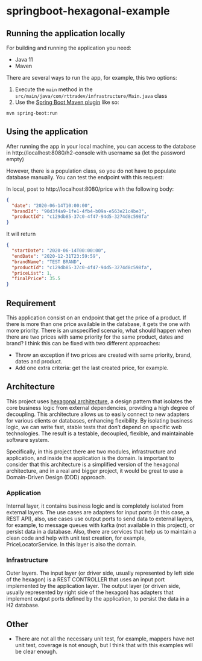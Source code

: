 # springboot-hexagonal-example

## Running the application locally

For building and running the application you need:

- Java 11
- Maven

There are several ways to run the app, for example, this two options:

1) Execute the `main` method in the `src/main/java/com/rttradev/infrastructure/Main.java` class
2) Use the [Spring Boot Maven plugin](https://docs.spring.io/spring-boot/docs/current/reference/html/build-tool-plugins-maven-plugin.html) like so:

```shell
mvn spring-boot:run
```

## Using the application

After running the app in your local machine, you can access to the database in http://localhost:8080/h2-console with username sa (let the 
password empty)

However, there is a population class, so you do not have to populate database manually. You can test the endpoint with this request: 

In local, post to http://localhost:8080/price with the following body:

```json
{
  "date": "2020-06-14T10:00:00",
  "brandId": "90d3f4a9-1fe1-4fb4-b09a-e563e21c4be3",
  "productId": "c129db85-37c0-4f47-94d5-3274d8c598fa"
}
```
It will return

```json
{
  "startDate": "2020-06-14T00:00:00",
  "endDate": "2020-12-31T23:59:59",
  "brandName": "TEST BRAND",
  "productId": "c129db85-37c0-4f47-94d5-3274d8c598fa",
  "priceList": 1,
  "finalPrice": 35.5
}
```

## Requirement

This application consist on an endpoint that get the price of a product. If there is more than one price available in the database, it gets the one
with more priority. There is an unspecified scenario, what should happen when there are two prices with same priority for the same product, dates and
brand? I think this can be fixed with two different approaches:
- Throw an exception if two prices are created with same priority, brand, dates and product.
- Add one extra criteria: get the last created price, for example.

## Architecture

This project uses [hexagonal architecture](https://alistair.cockburn.us/hexagonal-architecture/), a design pattern that isolates the core business 
logic from external dependencies, providing a high degree of decoupling. This architecture allows us to easily connect to new adapters for various 
clients or databases, enhancing flexibility. By isolating business logic, we can write fast, stable tests that don’t depend on specific web 
technologies. The result is a testable, decoupled, flexible, and maintainable software system.

Specifically, in this project there are two modules, infrastructure and application, and inside the application is the domain. Is important to 
consider that this architecture is a simplified version of the hexagonal architecture, and in a real and bigger project, it would be great to use 
a Domain-Driven Design (DDD) approach.

### Application

Internal layer, it contains business logic and is completely isolated from external layers. The use cases are adapters for input ports (in 
this case, a REST API), also, use cases use output ports to send data to external layers, for example, to message queues with kafka (not available 
in this project), or persist data in a database. Also, there are services that help us to maintain a clean code and help with unit test creation, for
example, PriceLocatorService. In this layer is also the domain.

### Infrastructure

Outer layers. The input layer (or driver side, usually represented by left side of the hexagon) is a REST CONTROLLER that uses an input port implemented
by the application layer. The output layer (or driven side, usually represented by right side of the hexagon) has adapters that implement output ports
defined by the application, to persist the data in a H2 database.

## Other

- There are not all the necessary unit test, for example, mappers have not unit test, coverage is not enough, but I think that with this examples
will be clear enough.
